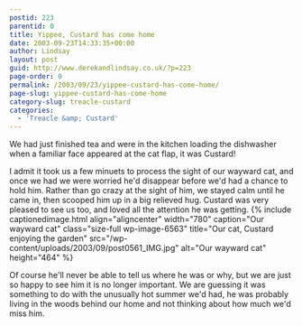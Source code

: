 ```yaml
---
postid: 223
parentid: 0
title: Yippee, Custard has come home
date: 2003-09-23T14:33:35+00:00
author: Lindsay
layout: post
guid: http://www.derekandlindsay.co.uk/?p=223
page-order: 0
permalink: /2003/09/23/yippee-custard-has-come-home/
page-slug: yippee-custard-has-come-home
category-slug: treacle-custard
categories:
  - 'Treacle &amp; Custard'
---
```

We had just finished tea and were in the kitchen loading the dishwasher when a familiar face appeared at the cat flap, it was Custard!

I admit it took us a few minuets to process the sight of our wayward cat, and once we had we were worried he'd disappear before we'd had a chance to hold him. Rather than go crazy at the sight of him, we stayed calm until he came in, then scooped him up in a big relieved hug. Custard was very pleased to see us too, and loved all the attention he was getting. {% include captionedimage.html align="aligncenter" width="780" caption="Our wayward cat" class="size-full wp-image-6563" title="Our cat, Custard enjoying the garden" src="/wp-content/uploads/2003/09/post0561_IMG.jpg" alt="Our wayward cat" height="464" %} 

Of course he'll never be able to tell us where he was or why, but we are just so happy to see him it is no longer important. We are guessing it was something to do with the unusually hot summer we'd had, he was probably living in the woods behind our home and not thinking about how much we'd miss him.